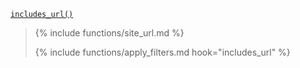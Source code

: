 <p><code><a href="https://developer.wordpress.org/reference/functions/includes_url/">includes_url()</a></code></p>

<blockquote>

{% include functions/site_url.md %}

{% include functions/apply_filters.md hook="includes_url" %}

</blockquote>

